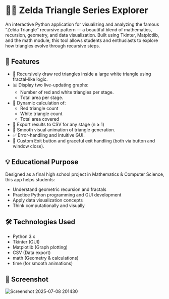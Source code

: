 # 🔺📐 Zelda Triangle Series Explorer

An interactive Python application for visualizing and analyzing the famous “Zelda Triangle” recursive pattern — a beautiful blend of mathematics, recursion, geometry, and data visualization. Built using Tkinter, Matplotlib, and the math module, this tool allows students and enthusiasts to explore how triangles evolve through recursive steps.

## 🚀 Features

- 🧠 Recursively draw red triangles inside a large white triangle using fractal-like logic.
- 📊 Display two live-updating graphs:
  - Number of red and white triangles per stage.
  - Total area per stage.
- 🧮 Dynamic calculation of:
  - Red triangle count
  - White triangle count
  - Total area covered
- 📁 Export results to CSV for any stage (n ≥ 1)
- 🎨 Smooth visual animation of triangle generation.
- ✅ Error-handling and intuitive GUI.
- 🔴 Custom Exit button and graceful exit handling (both via button and window close).

## 💡 Educational Purpose

Designed as a final high school project in Mathematics & Computer Science, this app helps students:
- Understand geometric recursion and fractals
- Practice Python programming and GUI development
- Apply data visualization concepts
- Think computationally and visually

## 🛠 Technologies Used

- Python 3.x
- Tkinter (GUI)
- Matplotlib (Graph plotting)
- CSV (Data export)
- math (Geometry & calculations)
- time (for smooth animations)

## 📸 Screenshot
![Screenshot 2025-07-08 201430](https://github.com/user-attachments/assets/cb6ad4f5-3599-4da3-abe3-15d3e5e10e04)
